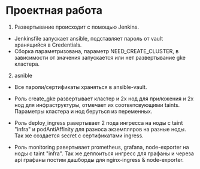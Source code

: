 # Проектная работа

1. Развертывание происходит с помощью Jenkins.
- Jenkinsfile запускает ansible, подставляет пароль от vault хранящийся в Credentials.
- Сборка параметризована, параметр NEED_CREATE_CLUSTER, в зависимости от значения запускается или нет развертывание gke кластера.


2. asnible
- Все пароли/сертификаты храняться в ansible-vault.
- Роль create_gke развертывает кластер и 2х нод для приложения и 2х нод для инфраструктуры, отмечает их соответсвующими taints. Параметры кластера и нод беруться из переменных.

- Роль deploy_ingress равертывает 2 пода ингресса на ноды с taint "infra" и podAntiAffinity для разноса экземпляров на разные ноды. Так же создается secret с сертификатами ingress.

- Роль monitoring равертывает prometheus, grafana, node-exporter на ноды с taint "infra". Так же деплоиться ингресс для графаны и череза api графаны постим дашборды для nginx-ingress & node-exporter.


